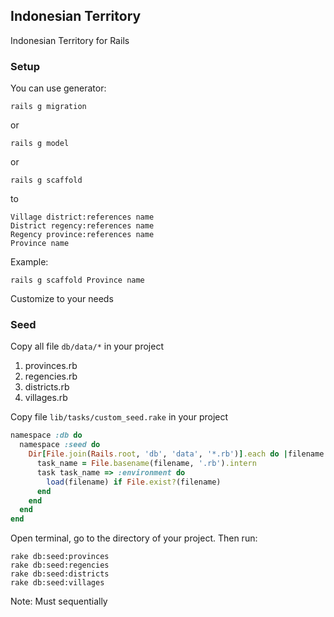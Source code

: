 ## Indonesian Territory

Indonesian Territory for Rails

### Setup

You can use generator:

```
rails g migration
```

or

```
rails g model
```

or

```
rails g scaffold
```

to

```
Village district:references name
District regency:references name
Regency province:references name
Province name
```

Example:

```
rails g scaffold Province name
```

Customize to your needs

### Seed

Copy all file `db/data/*` in your project

1. provinces.rb
2. regencies.rb
3. districts.rb
4. villages.rb

Copy file `lib/tasks/custom_seed.rake` in your project

``` rb
namespace :db do
  namespace :seed do
    Dir[File.join(Rails.root, 'db', 'data', '*.rb')].each do |filename|
      task_name = File.basename(filename, '.rb').intern    
      task task_name => :environment do
        load(filename) if File.exist?(filename)
      end
    end
  end
end
```

Open terminal, go to the directory of your project. Then run:

```
rake db:seed:provinces
rake db:seed:regencies
rake db:seed:districts
rake db:seed:villages
```

Note: Must sequentially
